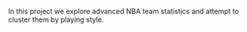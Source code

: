 In this project we explore advanced NBA team statistics and attempt to cluster them by playing style.
